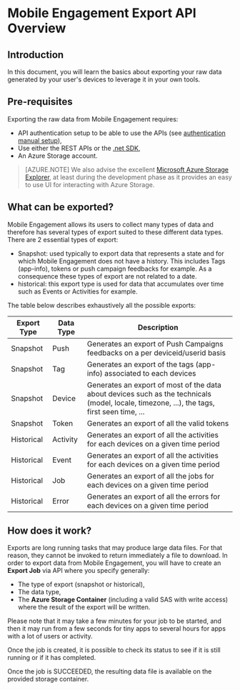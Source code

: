 <properties
	pageTitle="Mobile Engagement Export API Overview"
	description="Learn the basics about exporting your raw data generated by your user's devices to leverage it in your own tools"
	services="mobile-engagement"
	documentationCenter="mobile"
	authors="kpiteira"
	manager="erikre"
	editor=""/>

<tags
	ms.service="mobile-engagement"
	ms.devlang="na"
	ms.topic="article"
	ms.tgt_pltfrm="mobile-multiple"
	ms.workload="mobile"
	ms.date="04/26/2016"
	ms.author="kpiteira"/>

# Mobile Engagement Export API Overview

## Introduction

In this document, you will learn the basics about exporting your raw data generated by your user's devices to leverage it in your own tools.

## Pre-requisites

Exporting the raw data from Mobile Engagement requires:

- API authentication setup to be able to use the APIs (see [authentication manual setup](mobile-engagement-api-authentication-manual.md)),
- Use either the REST APIs or the [.net SDK](mobile-engagement-dotnet-sdk-service-api.md),
- An Azure Storage account.

>[AZURE.NOTE] We also advise the excellent [Microsoft Azure Storage Explorer](http://storageexplorer.com/), at least during the development phase as it provides an easy to use UI for interacting with Azure Storage.

## What can be exported?

Mobile Engagement allows its users to collect many types of data and therefore has several types of export suited to these different data types.
There are 2 essential types of export:

- Snapshot: used typically to export data that represents a state and for which Mobile Engagement does not have a history. This includes Tags (app-info), tokens or push campaign feedbacks for example. As a consequence these types of export are not related to a date.
- historical: this export type is used for data that accumulates over time such as Events or Activities for example.

The table below describes exhaustively all the possible exports:

| Export Type | Data Type | Description                                                                                                                                 |
|-------------|-----------|---------------------------------------------------------------------------------------------------------------------------------------------|
| Snapshot    | Push      | Generates an export of Push Campaigns feedbacks on a per deviceid/userid basis                                                              |
| Snapshot    | Tag       | Generates an export of the tags (app-info) associated to each devices                                                                       |
| Snapshot    | Device    | Generates an export of most of the data about devices such as the technicals (model, locale, timezone, ...), the tags, first seen time, ... |
| Snapshot    | Token     | Generates an export of all the valid tokens                                                                                                 |
| Historical  | Activity  | Generates an export of all the activities for each devices on a given time period                                                           |
| Historical  | Event     | Generates an export of all the activities for each devices on a given time period                                                           |
| Historical  | Job       | Generates an export of all the jobs for each devices on a given time period                                                                 |
| Historical  | Error     | Generates an export of all the errors for each devices on a given time period                                                               |

## How does it work?

Exports are long running tasks that may produce large data files. For that reason, they cannot be invoked to return immediately a file to download.
In order to export data from Mobile Engagement, you will have to create an **Export Job** via API where you specify generally:

- The type of export (snapshot or historical),
- The data type,
- The **Azure Storage Container** (including a valid SAS with write access) where the result of the export will be written.

Please note that it may take a few minutes for your job to be started, and then it may run from a few seconds for tiny apps to several hours for apps with a lot of users or activity.

Once the job is created, it is possible to check its status to see if it is still running or if it has completed.

Once the job is SUCCEEDED, the resulting data file is available on the provided storage container.
